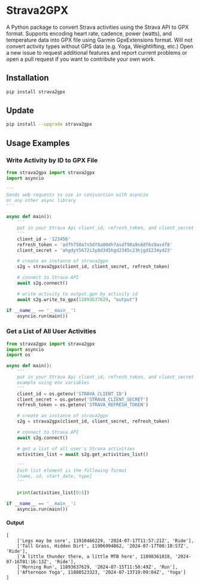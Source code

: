 # Strava2GPX

A Python package to convert Strava activities using the Strava API to GPX format. Supports encoding heart rate, cadence, power (watts), and temperature data into GPX file using Garmin GpxExtensions format. Will not convert activity types without GPS data (e.g. Yoga, Weightlifting, etc.) Open a new issue to request additional features and report current problems or open a pull request if you want to contribute your own work.


## Installation

```sh
pip install strava2gpx
```
## Update

```sh
pip install --upgrade strava2gpx
```

## Usage Examples

### Write Activity by ID to GPX File
```python
from strava2gpx import strava2gpx
import asyncio

'''
Sends web requests so use in conjunction with asyncio 
or any other async library
'''

async def main():
    '''
    put in your Strava Api client_id, refresh_token, and client_secret
    '''
    client_id = '123456'
    refresh_token = 'adfh750a7s5df8a00dh7asdf98a9s8df6s9asdf8'
    client_secret = 'ahgdyt5672i3y8d345hgd2345c23hjgd1234yd23'

    # create an instance of strava2gpx
    s2g = strava2gpx(client_id, client_secret, refresh_token)

    # connect to Strava API
    await s2g.connect()

    # write activity to output.gpx by activity id
    await s2g.write_to_gpx(11893637629, "output")

if __name__ == '__main__':
    asyncio.run(main())
```

### Get a List of All User Activities
```python
from strava2gpx import strava2gpx
import asyncio
import os

async def main():
    '''
    put in your Strava Api client_id, refresh_token, and client_secret
    example using env variables
    '''
    client_id = os.getenv('STRAVA_CLIENT_ID')
    client_secret = os.getenv('STRAVA_CLIENT_SECRET')
    refresh_token = os.getenv('STRAVA_REFRESH_TOKEN')

    # create an instance of strava2gpx
    s2g = strava2gpx(client_id, client_secret, refresh_token)

    # connect to Strava API
    await s2g.connect()

    # get a list of all user's Strava activities
    activities_list = await s2g.get_activities_list()

    '''
    Each list element is the following format
    [name, id, start_date, type]
    '''

    print(activities_list[0:5])

if __name__ == '__main__':
    asyncio.run(main())
```

#### Output
```
[
    ['Legs may be sore', 11910466229, '2024-07-17T11:57:21Z', 'Ride'],
    ['Tall Grass, Hidden Dirt', 11906994862, '2024-07-17T00:10:57Z', 'Ride'],
    ['A little thunder there, a little MTB here', 11898361818, '2024-07-16T01:16:13Z', 'Ride'],
    ['Morning Run', 11893637629, '2024-07-15T11:50:49Z', 'Run'],
    ['Afternoon Yoga', 11880523323, '2024-07-13T19:09:04Z', 'Yoga']
]
```
